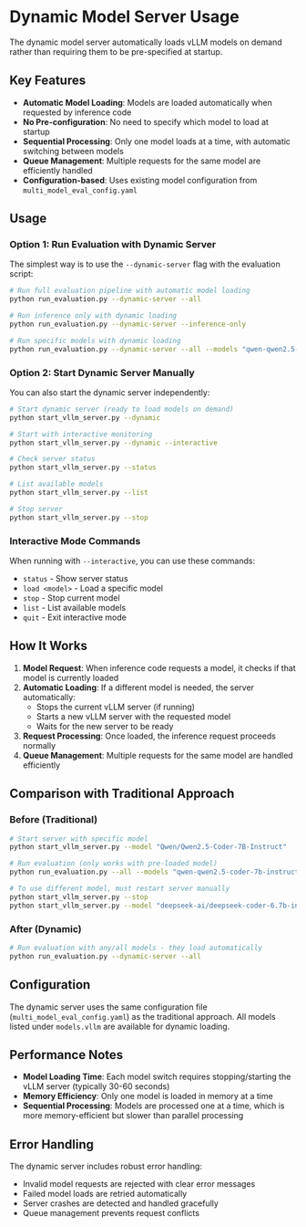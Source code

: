 # Dynamic Model Server Usage

The dynamic model server automatically loads vLLM models on demand rather than requiring them to be pre-specified at startup.

## Key Features

- **Automatic Model Loading**: Models are loaded automatically when requested by inference code
- **No Pre-configuration**: No need to specify which model to load at startup
- **Sequential Processing**: Only one model loads at a time, with automatic switching between models
- **Queue Management**: Multiple requests for the same model are efficiently handled
- **Configuration-based**: Uses existing model configuration from `multi_model_eval_config.yaml`

## Usage

### Option 1: Run Evaluation with Dynamic Server

The simplest way is to use the `--dynamic-server` flag with the evaluation script:

```bash
# Run full evaluation pipeline with automatic model loading
python run_evaluation.py --dynamic-server --all

# Run inference only with dynamic loading
python run_evaluation.py --dynamic-server --inference-only

# Run specific models with dynamic loading
python run_evaluation.py --dynamic-server --all --models "qwen-qwen2.5-coder-7b-instruct"
```

### Option 2: Start Dynamic Server Manually

You can also start the dynamic server independently:

```bash
# Start dynamic server (ready to load models on demand)
python start_vllm_server.py --dynamic

# Start with interactive monitoring
python start_vllm_server.py --dynamic --interactive

# Check server status
python start_vllm_server.py --status

# List available models
python start_vllm_server.py --list

# Stop server
python start_vllm_server.py --stop
```

### Interactive Mode Commands

When running with `--interactive`, you can use these commands:

- `status` - Show server status
- `load <model>` - Load a specific model  
- `stop` - Stop current model
- `list` - List available models
- `quit` - Exit interactive mode

## How It Works

1. **Model Request**: When inference code requests a model, it checks if that model is currently loaded
2. **Automatic Loading**: If a different model is needed, the server automatically:
   - Stops the current vLLM server (if running)
   - Starts a new vLLM server with the requested model
   - Waits for the new server to be ready
3. **Request Processing**: Once loaded, the inference request proceeds normally
4. **Queue Management**: Multiple requests for the same model are handled efficiently

## Comparison with Traditional Approach

### Before (Traditional)
```bash
# Start server with specific model
python start_vllm_server.py --model "Qwen/Qwen2.5-Coder-7B-Instruct"

# Run evaluation (only works with pre-loaded model)
python run_evaluation.py --all --models "qwen-qwen2.5-coder-7b-instruct"

# To use different model, must restart server manually
python start_vllm_server.py --stop
python start_vllm_server.py --model "deepseek-ai/deepseek-coder-6.7b-instruct"
```

### After (Dynamic)
```bash
# Run evaluation with any/all models - they load automatically
python run_evaluation.py --dynamic-server --all
```

## Configuration

The dynamic server uses the same configuration file (`multi_model_eval_config.yaml`) as the traditional approach. All models listed under `models.vllm` are available for dynamic loading.

## Performance Notes

- **Model Loading Time**: Each model switch requires stopping/starting the vLLM server (typically 30-60 seconds)
- **Memory Efficiency**: Only one model is loaded in memory at a time
- **Sequential Processing**: Models are processed one at a time, which is more memory-efficient but slower than parallel processing

## Error Handling

The dynamic server includes robust error handling:
- Invalid model requests are rejected with clear error messages
- Failed model loads are retried automatically
- Server crashes are detected and handled gracefully
- Queue management prevents request conflicts